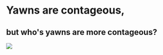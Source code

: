# Yawns are contageous, 
## but who's yawns are more contageous?
![](https://cloud.githubusercontent.com/assets/9356287/23829745/53080788-06d0-11e7-8513-7d5d30999417.png)
